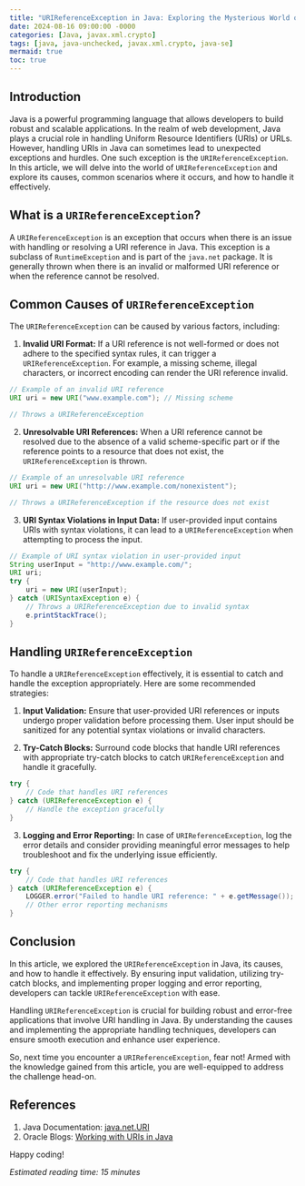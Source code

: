 ```yaml
---
title: "URIReferenceException in Java: Exploring the Mysterious World of Java URIs"
date: 2024-08-16 09:00:00 -0000
categories: [Java, javax.xml.crypto]
tags: [java, java-unchecked, javax.xml.crypto, java-se]
mermaid: true
toc: true
---
```



## Introduction

Java is a powerful programming language that allows developers to build robust and scalable applications. In the realm of web development, Java plays a crucial role in handling Uniform Resource Identifiers (URIs) or URLs. However, handling URIs in Java can sometimes lead to unexpected exceptions and hurdles. One such exception is the `URIReferenceException`. In this article, we will delve into the world of `URIReferenceException` and explore its causes, common scenarios where it occurs, and how to handle it effectively.

## What is a `URIReferenceException`?

A `URIReferenceException` is an exception that occurs when there is an issue with handling or resolving a URI reference in Java. This exception is a subclass of `RuntimeException` and is part of the `java.net` package. It is generally thrown when there is an invalid or malformed URI reference or when the reference cannot be resolved.

## Common Causes of `URIReferenceException`

The `URIReferenceException` can be caused by various factors, including:

1. **Invalid URI Format:** If a URI reference is not well-formed or does not adhere to the specified syntax rules, it can trigger a `URIReferenceException`. For example, a missing scheme, illegal characters, or incorrect encoding can render the URI reference invalid.

```java
// Example of an invalid URI reference
URI uri = new URI("www.example.com"); // Missing scheme

// Throws a URIReferenceException
```

2. **Unresolvable URI References:** When a URI reference cannot be resolved due to the absence of a valid scheme-specific part or if the reference points to a resource that does not exist, the `URIReferenceException` is thrown.

```java
// Example of an unresolvable URI reference
URI uri = new URI("http://www.example.com/nonexistent");

// Throws a URIReferenceException if the resource does not exist
```

3. **URI Syntax Violations in Input Data:** If user-provided input contains URIs with syntax violations, it can lead to a `URIReferenceException` when attempting to process the input.

```java
// Example of URI syntax violation in user-provided input
String userInput = "http://www.example.com/";
URI uri;
try {
    uri = new URI(userInput);
} catch (URISyntaxException e) {
    // Throws a URIReferenceException due to invalid syntax
    e.printStackTrace();
}
```

## Handling `URIReferenceException`

To handle a `URIReferenceException` effectively, it is essential to catch and handle the exception appropriately. Here are some recommended strategies:

1. **Input Validation:** Ensure that user-provided URI references or inputs undergo proper validation before processing them. User input should be sanitized for any potential syntax violations or invalid characters.

2. **Try-Catch Blocks:** Surround code blocks that handle URI references with appropriate try-catch blocks to catch `URIReferenceException` and handle it gracefully.

```java
try {
    // Code that handles URI references
} catch (URIReferenceException e) {
    // Handle the exception gracefully
}
```

3. **Logging and Error Reporting:** In case of `URIReferenceException`, log the error details and consider providing meaningful error messages to help troubleshoot and fix the underlying issue efficiently.

```java
try {
    // Code that handles URI references
} catch (URIReferenceException e) {
    LOGGER.error("Failed to handle URI reference: " + e.getMessage());
    // Other error reporting mechanisms
}
```

## Conclusion

In this article, we explored the `URIReferenceException` in Java, its causes, and how to handle it effectively. By ensuring input validation, utilizing try-catch blocks, and implementing proper logging and error reporting, developers can tackle `URIReferenceException` with ease.

Handling `URIReferenceException` is crucial for building robust and error-free applications that involve URI handling in Java. By understanding the causes and implementing the appropriate handling techniques, developers can ensure smooth execution and enhance user experience.

So, next time you encounter a `URIReferenceException`, fear not! Armed with the knowledge gained from this article, you are well-equipped to address the challenge head-on.

## References

1. Java Documentation: [java.net.URI](https://docs.oracle.com/javase/10/docs/api/java/net/URI.html)
2. Oracle Blogs: [Working with URIs in Java](https://blogs.oracle.com/javamagazine/java-network-programming-working-with-uris-in-java)

Happy coding!

*Estimated reading time: 15 minutes*
